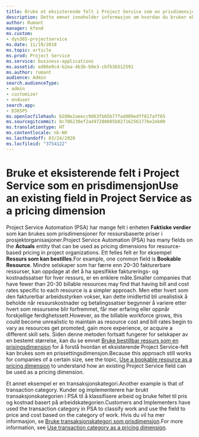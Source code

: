```yaml
---
title: Bruke et eksisterende felt i Project Service som en prisdimensjon
description: Dette emnet inneholder informasjon om hvordan du bruker eksisterende Project Service-felt som prisdimensjoner.
author: Rumant
manager: kfend
ms.custom:
- dyn365-projectservice
ms.date: 11/19/2018
ms.topic: article
ms.prod: Project Service
ms.service: business-applications
ms.assetid: ed86e0c4-b2ea-4b3b-b9e3-cbfb3b512591
ms.author: rumant
audience: Admin
search.audienceType:
- admin
- customizer
- enduser
search.app:
- D365PS
ms.openlocfilehash: b280e2aeecc9d63fb65b77fad809edff817aff65
ms.sourcegitcommit: 8c786230ef2a497280885b827162561776e2eb00
ms.translationtype: HT
ms.contentlocale: nb-NO
ms.lasthandoff: 03/24/2020
ms.locfileid: "3754122"
---
```

# <a name="use-an-existing-field-in-project-service-as-a-pricing-dimension"></a><span data-ttu-id="c4fbf-103">Bruke et eksisterende felt i Project Service som en prisdimensjon</span><span class="sxs-lookup"><span data-stu-id="c4fbf-103">Use an existing field in Project Service as a pricing dimension</span></span>

<span data-ttu-id="c4fbf-104">Project Service Automation (PSA) har mange felt i enheten **Faktiske verdier** som kan brukes som prisdimensjoner for ressursbaserte priser i prosjektorganisasjoner.</span><span class="sxs-lookup"><span data-stu-id="c4fbf-104">Project Service Automation (PSA) has many fields on the **Actuals** entity that can be used as pricing dimensions for resource-based pricing in project organizations.</span></span> <span data-ttu-id="c4fbf-105">Ett felles felt er for eksempel **Ressurs som kan bestilles**.</span><span class="sxs-lookup"><span data-stu-id="c4fbf-105">For example, one common field is **Bookable Resource**.</span></span> <span data-ttu-id="c4fbf-106">Mindre selskaper som har færre enn 20–30 fakturerbare ressurser, kan oppdage at det å ha spesifikke fakturerings- og kostnadssatser for hver ressurs, er en enklere måte.</span><span class="sxs-lookup"><span data-stu-id="c4fbf-106">Smaller companies that have fewer than 20-30 billable resources may find that having bill and cost rates specific to each resource is a simpler approach.</span></span> <span data-ttu-id="c4fbf-107">Men etter hvert som den fakturerbar arbeidsstyrken vokser, kan dette imidlertid bli urealistisk å beholde når ressurskostnader og betalingssatser begynner å variere etter hvert som ressursene blir forfremmet, får mer erfaring eller oppnår forskjellige ferdighetssett.</span><span class="sxs-lookup"><span data-stu-id="c4fbf-107">However, as the billable workforce grows, this could become unrealistic to maintain as resource cost and bill rates begin to vary as resources get promoted, gain more experience, or acquire a different skill sets.</span></span> <span data-ttu-id="c4fbf-108">Siden denne metoden fortsatt fungerer for selskaper av en bestemt størrelse, kan du se emnet [Bruke bestillbar ressurs som en prisingsdimensjon](bookable-resource-pricing-dimension.md) for å forstå hvordan et eksisterende Project Service-felt kan brukes som en prissettingsdimensjon.</span><span class="sxs-lookup"><span data-stu-id="c4fbf-108">Because this approach still works for companies of a certain size, see the topic, [Use a bookable resource as a pricing dimension](bookable-resource-pricing-dimension.md) to understand how an existing Project Service field can be used as a pricing dimension.</span></span>

<span data-ttu-id="c4fbf-109">Et annet eksempel er en transaksjonskategori.</span><span class="sxs-lookup"><span data-stu-id="c4fbf-109">Another example is that of transaction category.</span></span> <span data-ttu-id="c4fbf-110">Kunder og implementerere har brukt transaksjonskategorien i PSA til å klassifisere arbeid og bruke feltet til pris og kostnad basert på arbeidskategorien.</span><span class="sxs-lookup"><span data-stu-id="c4fbf-110">Customers and Implementers have used the transaction category in PSA to classify work and use the field to price and cost based on the category of work.</span></span> <span data-ttu-id="c4fbf-111">Hvis du vil ha mer informasjon, se [Bruke transaksjonskategori som prisdimensjon](transaction-category-pricing-dimension.md).</span><span class="sxs-lookup"><span data-stu-id="c4fbf-111">For more information, see [Use transaction category as a pricing dimension](transaction-category-pricing-dimension.md).</span></span>
